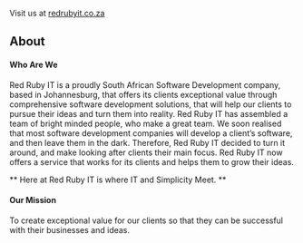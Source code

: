 Visit us at [redrubyit.co.za](http://redrubyit.co.za)

## About
#### Who Are We
Red Ruby IT is a proudly South African Software Development company, based in Johannesburg, that offers its clients exceptional value through comprehensive software development solutions, that will help our clients to pursue their ideas and turn them into reality. Red Ruby IT has assembled a team of bright minded people, who make a great team. We soon realised that most software development companies will develop a client’s software, and then leave them in the dark. Therefore, Red Ruby IT decided to turn it around, and make looking after clients their main focus. Red Ruby IT now offers a service that works for its clients and helps them to grow their ideas.

** Here at Red Ruby IT is where IT and Simplicity Meet. **


#### Our Mission
To create exceptional value for our clients so that they can be successful with their businesses and ideas.
